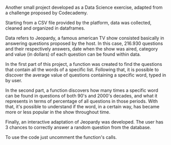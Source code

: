 Another small project developed as a Data Science exercise, adapted from a challenge proposed by Codecademy.

Starting from a CSV file provided by the platform, data was collected, cleaned and organized in dataframes.  

Data refers to Jeopardy, a famous american TV show consisted basically in answering questions proposed by the host. In this case, 216.930 questions and their respectively answers, date when the show was aired, category and value (in dollars) of each question can be found within data.

In the first part of this project, a function was created to find the questions that contain all the words of a specific list. Following that, it is possible to discover the average value of questions containing a specific word, typed in by user. 

In the second part, a function discovers how many times a specific word can be found in questions of both 90's and 2000's decades, and what it represents in terms of percentage of all questions in those periods. With that, it's possible to understand if the word, in a certain way, has became more or less popular in the show throughout time.

Finally, an interactive adaptation of Jeopardy was developed. The user has 3 chances to correctly answer a random question from the database.

To use the code just uncomment the function's calls.
